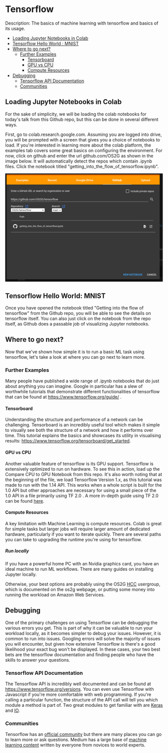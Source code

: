 # Tensorflow
Description: The basics of machine learning with tensorflow and basics of its usage.

- [Loading Jupyter Notebooks in Colab](#loading-jupyter-notebooks-in-colab)
- [Tensorflow Hello World : MNIST](#tensorflow-hello-world-mnist)
- [Where to go next?](#where-to-go-next)
  - [Further Examples](#further-examples)
    - [Tensorboard](#tensorboard)
    - [GPU vs CPU](#gpu-vs-cpu)
    - [Compute Resources](#compute-resources)
- [Debugging](#debugging)
  - [Tensorflow API Documentation](#tensorflow-api-documentation)
  - [Communities](#communities)

## Loading Jupyter Notebooks in Colab

For the sake of simplicity, we will be loading the colab notebooks for today's talk from this Github repo, but this can be done in several different ways.

First, go to colab.research.google.com. Assuming you are logged into drive, you will be prompted with a screen that gives you a choice of notebooks to load. If you're interested in learning more about the colab platform, the examples tab covers some great basics on configuring the environment. For now, click on github and enter the url github.com/OS2G as shown in the image below. It will automatically detect the repos which contain .ipynb files. Click the notebook titled "getting_into_the_flow_of_tensorflow.ipynb".

![How to Load the Notebook](newColabFromGithub.PNG)

## Tensorflow Hello World: MNIST
Once you have opened the notebook titled "Getting into the flow of tensorflow" from the Github repo, you will be able to see the details on tensorflow itself. You can also just click on the notebook from the repo itself, as Github does a passable job of visualizing Jupyter notebooks.

## Where to go next?
Now that we've shown how simple it is to run a basic ML task using tensorflow, let's take a look at where you can go next to learn more.

### Further Examples
Many people have published a wide range of .ipynb notebooks that do just about anything you can imagine. Google in particular has a slew of worthwhile tutorials that demonstrate different functionalities of tensorflow that can be found at https://www.tensorflow.org/guide/ .

#### Tensorboard
Understanding the structure and performance of a network can be challenging. Tensorboard is an incredibly useful tool which makes it simple to visually see both the structure of a network and how it performs over time. This tutorial explains the basics and showcases its utility in visualising results: https://www.tensorflow.org/tensorboard/get_started. 

#### GPU vs CPU
Another valuable feature of tensorflow is its GPU support. Tensorflow is extensively optimized to run on hardware. To see this in action, load up the Compare CPU to GPU Notebook from this repo. It's also worth noting that at the beginning of the file, we load Tensorflow Version 1.x, as this tutorial was made to run with the 1.14 API. This works when a whole script is built for the 1.0 API but other approaches are necessary for using a small piece of the 1.0 API in a file primarily using TF 2.0 . A more in-depth guide using TF 2.0 can be found [here](https://www.tensorflow.org/guide/gpu). 

#### Compute Resources
A key limitation with Machine Learning is compute resources. Colab is great for simple tasks but larger jobs will require larger amount of dedicated hardware, particularly if you want to iterate quickly. There are several paths you can take to upgrading the runtime you're using for tensorflow.
##### Run locally
If you have a powerful home PC with an Nvidia graphics card, you have an ideal machine to run ML workflows. There are many guides on installing Jupyter locally.

Otherwise, your best options are probably using the OS2G [HCC](hcc.unl.edu) usergroup, which is documented on the os2g webpage, or putting some money into running the workload on Amazon Web Services.

## Debugging
One of the primary challenges on using Tensorflow can be debugging the various errors you get. This is part of why it can be valuable to run your workload locally, as it becomes simpler to debug your issues. However, it is common to run into issues. Googling errors will solve the majority of issues you will encounter, but given how extensive Tensorflow is there's a good likelihood your exact bug won't be displayed. In these cases, your two best bets are the tensorflow documentation and finding people who have the skills to answer your questions.

### Tensorflow API Documentation
The Tensorflow API is incredibly well documented and can be found at https://www.tensorflow.org/versions. You can even use Tensorflow with Javascript if you're more comfortable with web programming. If you're calling a particular function, the structure of the API call will tell you which module a method is part of. Two great modules to get familiar with are [Keras](https://www.tensorflow.org/api_docs/python/tf/keras) and [IO](https://www.tensorflow.org/api_docs/python/tf/io).

### Communities
Tensorflow has an [official community](https://www.tensorflow.org/community) but there are many places you can go to learn more or ask questions. Medium has a large base of [machine learning content](https://medium.com/topic/machine-learning) written by everyone from novices to world experts.
